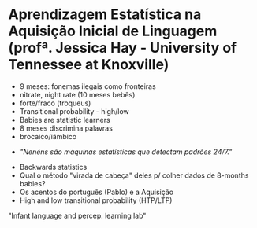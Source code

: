 # Aprendizagem Estatística na Aquisição Inicial de Linguagem (profª. Jessica Hay - University of Tennessee at Knoxville)

- 9 meses: fonemas ilegais como fronteiras
- nitrate, night rate (10 meses bebês)
- forte/fraco (troqueus)
- Transitional probability - high/low
- Babies are statistic learners
- 8 meses discrimina palavras
- brocaico/iâmbico

* *"Nenéns são máquinas estatísticas que detectam padrões 24/7."*

- Backwards statistics
- Qual o método "virada de cabeça" deles p/ colher dados de 8-months babies?
- Os acentos do português (Pablo) e a Aquisição
- High and low transitional probability (HTP/LTP)

"Infant language and percep. learning lab"



